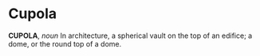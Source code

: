 # Cupola

**CUPOLA**, _noun_ In architecture, a spherical vault on the top of an edifice; a dome, or the round top of a dome.